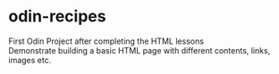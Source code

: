 # odin-recipes
First Odin Project after completing the HTML lessons
<br>
Demonstrate building a basic HTML page with different contents, links, images etc.